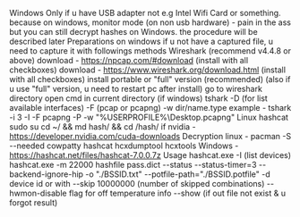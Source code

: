 Windows
Only if u have USB adapter
not e.g Intel Wifi Card or something. because on windows, monitor mode (on non usb hardware) - pain in the ass
but you can still decrypt hashes on Windows. the procedure will be described later
Preparations
on windows if u not have a captured file, u need to capture it with followings methods
Wireshark (recommend v4.4.8 or above)
download - https://npcap.com/#download (install with all checkboxes)
download - https://www.wireshark.org/download.html (install with all checkboxes)
install portable or "full" version (recommended) (also if u use "full" version, u need to restart pc after install)
go to wireshark directory
open cmd in current directory (if windows)
tshark -D (for list available interfaces)
-F (pcap or pcapng) -w dir/name.type
example - tshark -i 3 -I -F pcapng -P -w "%USERPROFILE%\Desktop.pcapng"
Linux
hashcat
sudo su
cd ~/ && md hash/ && cd /hash/
if nvidia - https://developer.nvidia.com/cuda-downloads
Decryption
linux - pacman -S --needed cowpatty hashcat hcxdumptool hcxtools
Windows - https://hashcat.net/files/hashcat-7.0.0.7z
Usage
hashcat.exe -I (list devices)
hashcat.exe -m 22000 hashfile pass.dict --status --status-timer=3 --backend-ignore-hip -o "./BSSID.txt" --potfile-path="./BSSID.potfile" -d device id
or with --skip 10000000 (number of skipped combinations)
--hwmon-disable flag for off temperature info
--show (if out file not exist & u forgot result)

